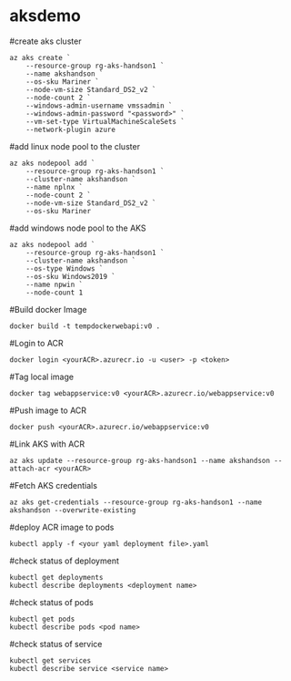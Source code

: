 # aksdemo

#create aks cluster
```
az aks create `
    --resource-group rg-aks-handson1 `
    --name akshandson `
    --os-sku Mariner `
    --node-vm-size Standard_DS2_v2 `
    --node-count 2 `
    --windows-admin-username vmssadmin `
    --windows-admin-password "<password>" `
    --vm-set-type VirtualMachineScaleSets `
    --network-plugin azure
```

#add linux node pool to the cluster
```
az aks nodepool add `
    --resource-group rg-aks-handson1 `
    --cluster-name akshandson `
    --name nplnx `
    --node-count 2 `
    --node-vm-size Standard_DS2_v2 `
    --os-sku Mariner
```

#add windows node pool to the AKS
```
az aks nodepool add `
    --resource-group rg-aks-handson1 `
    --cluster-name akshandson `
    --os-type Windows `
    --os-sku Windows2019 `
    --name npwin `
    --node-count 1 
```

#Build docker Image
```
docker build -t tempdockerwebapi:v0 .
```

#Login to ACR
```
docker login <yourACR>.azurecr.io -u <user> -p <token>
```

#Tag local image

```
docker tag webappservice:v0 <yourACR>.azurecr.io/webappservice:v0
```

#Push image to ACR
```
docker push <yourACR>.azurecr.io/webappservice:v0
```

#Link AKS with ACR
```
az aks update --resource-group rg-aks-handson1 --name akshandson --attach-acr <yourACR>
```

#Fetch AKS credentials
```
az aks get-credentials --resource-group rg-aks-handson1 --name akshandson --overwrite-existing
```

#deploy ACR image to pods
```
kubectl apply -f <your yaml deployment file>.yaml
```

#check status of deployment
```
kubectl get deployments
kubectl describe deployments <deployment name>
```

#check status of pods
```
kubectl get pods
kubectl describe pods <pod name>
```

#check status of service
```
kubectl get services
kubectl describe service <service name>
```
